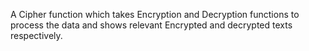 A Cipher function which takes Encryption and Decryption functions to process the data and shows relevant Encrypted and decrypted texts respectively.
